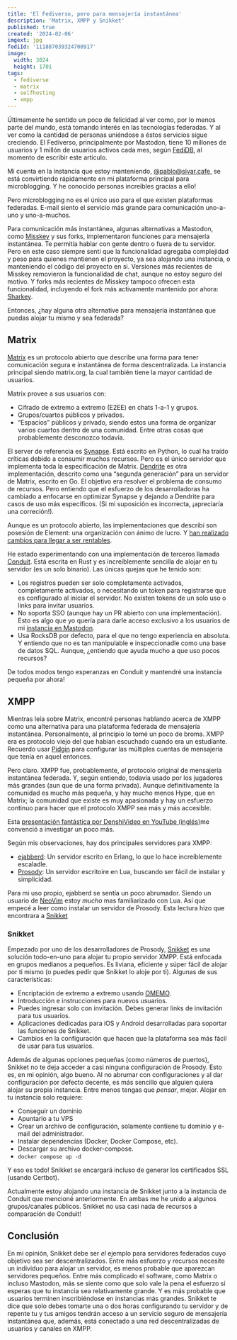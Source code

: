 ```yaml
---
title: 'El Fediverso, pero para mensajería instantánea'
description: 'Matrix, XMPP y Snikket'
published: true
created: '2024-02-06'
imgext: jpg
fediId: '111887039324700917'
image:
  width: 3024
  height: 1701
tags:
  - fediverse
  - matrix
  - selfhosting
  - xmpp
---
```


Últimamente he sentido un poco de felicidad al ver como, por lo menos parte del mundo, está tomando interés en las tecnologías federadas. Y al ver como la cantidad de personas uniéndose a éstos servicios sigue creciendo. El Fediverso, principalmente por Mastodon, tiene 10 millones de usuarios y 1 millón de usuarios activos cada mes, según [FediDB](https://fedidb.org), al momento de escribir este artículo.

Mi cuenta en la instancia que estoy manteniendo, [@pablo@sivar.cafe](https://sivar.cafe/@pablo), se está convirtiendo rápidamente en mi plataforma principal para microblogging. Y he conocido personas increíbles gracias a ello!

Pero microblogging no es el único uso para el que existen plataformas federadas. E-mail siento el servicio más grande para comunicación uno-a-uno y uno-a-muchos.

Para comunicación más instantánea, algunas alternativas a Mastodon, como  [Misskey](https://misskey-hub.net/en/)  y sus forks, implementaron funciones para mensajería instantánea. Te permitía hablar con gente dentro o fuera de tu servidor. Pero en este caso siempre sentí que la funcionalidad agregaba complejidad y peso para quienes mantienen el proyecto, ya sea alojando una instancia, o manteniendo el código del proyecto en si. Versiones más recientes de Misskey removieron la funcionalidad de chat, aunque no estoy seguro del motivo. Y forks más recientes de Misskey tampoco ofrecen esta funcionalidad, incluyendo el fork más activamente mantenido por ahora:  [Sharkey](https://joinsharkey.org).

Entonces, ¿hay alguna otra alternative para mensajería instantánea que puedas alojar tu mismo y sea federada?

## Matrix

[Matrix](https://matrix.org/) es un protocolo abierto que describe una forma para tener comunicación segura e instantánea de forma descentralizada. La instancia principal siendo matrix.org, la cual también tiene la mayor cantidad de usuarios.

Matrix provee a sus usuarios con:
- Cifrado de extremo a extremo (E2EE) en chats 1-a-1 y grupos.
- Grupos/cuartos públicos y privados.
- “Espacios” públicos y privado, siendo estos una forma de organizar varios cuartos dentro de una comunidad.
Entre otras cosas que probablemente desconozco todavía.

El server de referencia es [Synapse](https://github.com/element-hq/synapse). Está escrito en Python, lo cual ha traído críticas debido a consumir muchos recursos. Pero es el único servidor que implementa toda la especificación de Matrix. [Dendrite](https://github.com/matrix-org/dendrite) es otra implementación, descrito como una “segunda generación” para un servidor de Matrix, escrito en Go. El objetivo era resolver el problema de consumo de recursos. Pero entiendo que el esfuerzo de los desarrolladoras ha cambiado a enfocarse en optimizar Synapse y dejando a Dendrite para casos de uso más específicos. (Si mi suposición es incorrecta, ¡apreciaría una correción!).

Aunque es un protocolo abierto, las implementaciones que describí son posesión de Element: una organización con ánimo de lucro. Y [han realizado cambios para llegar a ser rentables](https://element.io/blog/element-to-adopt-agplv3/).

He estado experimentando con una implementación de terceros llamada [Conduit](https://conduit.rs). Está escrita en Rust y es increíblemente sencilla de alojar en tu servidor (es un solo binario). Las únicas quejas que he tenido son:
- Los registros pueden ser solo completamente activados, completamente activados, o necesitando un token para registrarse que es configurado al iniciar el servidor. No existen tokens de un solo uso o links para invitar usuarios.
- No soporta SSO (aunque hay un PR abierto con una implementación). Esto es algo que yo quería para darle acceso exclusivo a los usuarios de mi [instancia en Mastodon](https://sivar.cafe).
- Usa RocksDB por defecto, para el que no tengo experiencia en absoluta. Y entiendo que no es tan manipulable e inspeccionadle como una base de datos SQL. Aunque, ¿entiendo que ayuda mucho a que uso pocos recursos?

De todos modos tengo esperanzas en Conduit y mantendré una instancia pequeña por ahora!

## XMPP

Mientras leía sobre Matrix, encontré personas hablando acerca de XMPP como una alternativa para una plataforma federada de mensajería instantánea. Personalmente, al principio lo tomé un poco de broma. XMPP era es protocolo viejo del que habían escuchado cuando era un estudiante. Recuerdo usar [Pidgin](https://pidgin.im/) para configurar las múltiples cuentas de mensajería que tenía en aquel entonces.

Pero claro. XMPP fue, probablemente, _el_ protocolo original de mensajería instantánea federada. Y, según entiendo, todavía usado por los jugadores más grandes (aun que de una forma privada). Aunque definitivamente la comunidad es mucho más pequeña, y hay mucho menos Hype, que en Matrix; la comunidad que existe es muy apasionada y hay un esfuerzo continuo para hacer que el protocolo XMPP sea más y más accesible.

Esta [presentación fantástica por DenshiVideo en YouTube \(inglés\)](https://www.youtube.com/watch?v=GurbaZzwYvU)me convenció a investigar un poco más.

Según mis observaciones, hay dos principales servidores para XMPP:
- [ejabberd](https://www.ejabberd.im/): Un servidor escrito en Erlang, lo que lo hace increíblemente escaladle.
- [Prosody](https://prosody.im/):  Un servidor escritoire en Lua, buscando ser fácil de instalar y simplicidad.

Para mi uso propio, ejabberd se sentía un poco abrumador. Siendo un usuario de [NeoVim](https://neovim.io) estoy _mucho_ mas familiarizado con Lua. Así que empecé a leer como instalar un servidor de Prosody. Esta lectura hizo que encontrara a [Snikket](https://snikket.org)

### Snikket

Empezado por uno de los desarrolladores de Prosody, [Snikket](https://snikket.org) es una solución todo-en-uno para alojar tu propio servidor XMPP. Está enfocada en grupos medianos a pequeños. Es liviana, eficiente y súper fácil de alojar por ti mismo (o puedes pedir que Snikket lo aloje por ti). Algunas de sus características:
- Encriptación de extremo a extremo usando [OMEMO](https://webencrypt.org/omemo/).
- Introducción e instrucciones para nuevos usuarios.
- Puedes ingresar solo con invitación. Debes generar links de invitación para tus usuarios.
- Aplicaciones dedicadas para iOS y Android desarrolladas para soportar las funciones de Snikket.
- Cambios en la configuración que hacen que la plataforma sea más fácil de usar para tus usuarios.

Además de algunas opciones pequeñas (como números de puertos), Snikket no te deja acceder a casi ninguna configuración de Prosody. Esto es, en mi opinión, algo bueno. Al no abrumar con configuraciones y al dar configuración por defecto decente, es más sencillo que alguien quiera alojar su propia instancia. Entre menos tengas que _pensar_, mejor. Alojar en tu instancia solo requiere:
- Conseguir un dominio
- Apuntarlo a tu VPS
- Crear un archivo de configuración, solamente contiene tu dominio y e-mail del administrador.
- Instalar dependencias (Docker, Docker Compose, etc).
- Descargar su archivo docker-compose.
- `docker compose up -d`

Y eso es todo! Snikket se encargará incluso de generar los certificados SSL (usando Certbot).

Actualmente estoy alojando una instancia de Snikket junto a la instancia de Conduit que mencioné anteriormente. En ambas me he unido a algunos grupos/canales públicos. Snikket no usa casi nada de recursos a comparación de Conduit!

## Conclusión

En mi opinión, Snikket debe ser _el_ ejemplo para servidores federados cuyo objetivo sea ser descentralizados. Entre más esfuerzo y recursos necesite un individuo para alojar un servidor, es menos probable que aparezcan servidores pequeños. Entre más complicado el software, como Matrix o incluso Mastodon, más se siente como que solo vale la pena el esfuerzo si esperas que tu instancia sea relativamente grande. Y es más probable que usuarios terminen inscribiéndose en instancias más grandes. Snikket te dice que solo debes tomarte una o dos horas configurando tu servidor y de repente tu y tus amigos tendrán acceso a un servicio seguro de mensajería instantánea que, además, está conectado a una red descentralizadas de usuarios y canales en XMPP.
